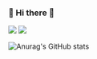 ### 👋 Hi there 👋

<!--
**qewryy/qewryy** is a ✨ _special_ ✨ repository because its `README.md` (this file) appears on your GitHub profile.

Here are some ideas to get you started:

- 🔭 I’m currently working on ...
- 🌱 I’m currently learning ...
- 👯 I’m looking to collaborate on ...
- 🤔 I’m looking for help with ...
- 💬 Ask me about ...
- 📫 How to reach me: ...
- 😄 Pronouns: ...
- ⚡ Fun fact: ...
-->
<img src="https://img.shields.io/badge/tistory-FE9A2E?style=flat-square&logo=Tistory&logoColor=white"/> <img src="https://img.shields.io/badge/qewryy4@gmail.com-81DAF5?style=flat-square&logo=gmail&logoColor=white"/>

![Anurag's GitHub stats](https://github-readme-stats.vercel.app/api?username=qewryy&show_icons=true&theme=radical)
